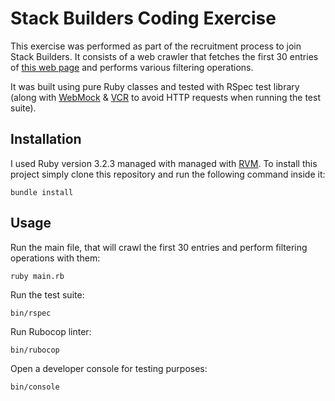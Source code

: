 # Stack Builders Coding Exercise

This exercise was performed as part of the recruitment process to join Stack Builders. It consists of a web crawler that fetches the first 30 entries of [this web page](https://news.ycombinator.com/) and performs various filtering operations.

It was built using pure Ruby classes and tested with RSpec test library (along with [WebMock](https://github.com/bblimke/webmock) & [VCR](https://github.com/vcr/vcr) to avoid HTTP requests when running the test suite).

## Installation

I used Ruby version 3.2.3 managed with managed with [RVM](https://rvm.io/). To install this project simply clone this repository and run the following command inside it:

```
bundle install
```

## Usage

Run the main file, that will crawl the first 30 entries and perform filtering operations with them:

```
ruby main.rb
```

Run the test suite:

```
bin/rspec
```

Run Rubocop linter:

```
bin/rubocop
```

Open a developer console for testing purposes:

```
bin/console
```
